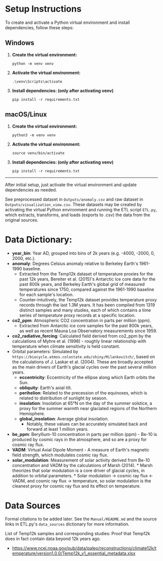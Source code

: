 # Setup Instructions

To create and activate a Python virtual environment and install dependencies, follow these steps:

## Windows

1. **Create the virtual environment:**
   ```
   python -m venv venv
   ```
2. **Activate the virtual environment:**
   ```
   .\venv\Scripts\activate
   ```
3. **Install dependencies: (only after activating venv)**
   ```
   pip install -r requirements.txt
   ```

## macOS/Linux

1. **Create the virtual environment:**
   ```
   python3 -m venv venv
   ```
2. **Activate the virtual environment:**
   ```
   source venv/bin/activate
   ```
3. **Install dependencies: (only after activating venv)**
   ```
   pip install -r requirements.txt
   ```

---

After initial setup, just activate the virtual 
environment and update dependencies as needed.

See preprocessed dataset in `Outputs/anomaly.csv` and raw dataset in `Outputs/visualization_view.csv`. These datasets may be created by activating the virtual Python environment and running the ETL script `ETL.py`, which extracts, transforms, and loads (exports to .csv) the data from the original sources.

# Data Dictionary:
* **year_bin**: Year AD, grouped into bins of 2k years (e.g. -4000, -2000, 0, 2000, etc.).
* **anomaly**: Degrees Celsius anomaly relative to Berkeley Earth's 1961-1990 baseline.
    * Extracted from the Temp12k dataset of temperature proxies for the past 12k years, Bereiter et al. (2015)'s Antarctic ice core data for the past 800k years, and Berkeley Earth's global grid of measured temperatures since 1750, compared against the 1961-1990 baseline for each sample's location.
    * Counter-intuitively, the Temp12k dataset provides temperature proxy records through the last 1.3M years. It has been compiled from 1319 distinct samples and many studies, each of which contains a time series of temperature proxy records at a specific location.
* **co2_ppm**: Atmospheric CO2 concentration in parts per million (ppm).
    * Extracted from Antarctic ice core samples for the past 800k years, as well as recent Mauna Loa Observatory measurements since 1959.
* **co2_radiative_forcing**: Calculated field derived from co2_ppm by the calculations of Myhre et al. (1998) - roughly linear relationship with temperature when climate sensitivity is held constant.
* Orbital parameters: Simulated by `https://biocycle.atmos.colostate.edu/shiny/Milankovitch/`, based on the calculations of J. Laskar et al. (2004). These are broadly accepted as the main drivers of Earth's glacial cycles over the past several million years.
    * **eccentricity**: Eccentricity of the ellipse along which Earth orbits the Sun.
    * **obliquity**: Earth's axial tilt.
    * **perihelion**: Related to the precession of the equinoxes, which is related to distribution of sunlight by season.
    * **insolation**: Insolation at 65°N on the day of the summer solstice, a proxy for the summer warmth near glaciated regions of the Northern Hemisphere.
    * **global_insolation**: Average global insolation.
        * Notably, these values can be accurately simulated back and forward at least 1 million years.
* **be_ppm**: Beryllium-10 concentration in parts per million (ppm) - Be-10 is produced by cosmic rays in the atmosphere, and so are a proxy for cosmic ray flux.
* **VADM**: Virtual Axial Dipole Moment - A measure of Earth's magnetic field strength, which modulates cosmic ray flux.
* **solar_modulation**: Measurement of solar activity derived from Be-10 concentration and VADM by the calculations of Marsh (2014).
      * Marsh theorizes that solar modulation is a core driver of glacial cycles, in addition to orbital parameters.
      * Solar modulation -> cosmic ray flux <- VADM, and cosmic ray flux -> temperature, so solar modulation is the cleanest proxy for cosmic ray flux and its effect on temperature.

# Data Sources
Formal citations to be added later. See the `Manual/README.md` and the source links in ETL.py's `data_sources` dictionary for more information.

List of Temp12k samples and corresponding studies: Proof that Temp12k does in fact contain data beyond 12k years ago.
* https://www.ncei.noaa.gov/pub/data/paleo/reconstructions/climate12k/temperature/version1.0.0/Temp12k_v1_essential_metadata.xlsx